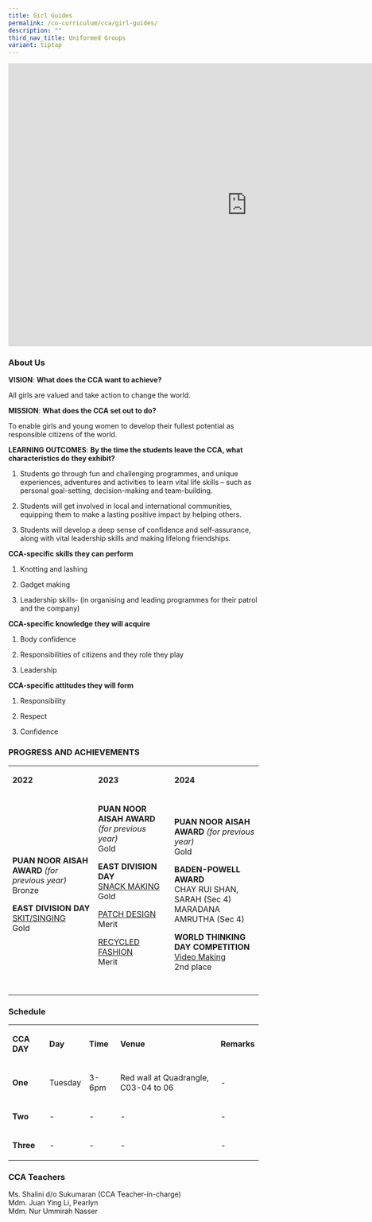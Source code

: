 ```yaml
---
title: Girl Guides
permalink: /co-curriculum/cca/girl-guides/
description: ""
third_nav_title: Uniformed Groups
variant: tiptap
---
```

<div class="iframe-wrapper">
<iframe height="569" width="960" allowfullscreen="true" frameborder="0" src="https://docs.google.com/presentation/d/1Dh8n-5VUXEfCP1heV3tXXsAMHFEk0k0Fl595sbD3Ako/embed?start=true&amp;loop=true&amp;delayms=3000"></iframe>
</div>
<h3>About Us</h3>
<p><strong>VISION</strong>: <strong>What does the CCA want to achieve?&nbsp;</strong>
</p>
<p>All girls are valued and take action to change the world.</p>
<p><strong>MISSION</strong>: <strong>What does the CCA set out to do?</strong>
</p>
<p>To enable girls and young women to develop their fullest potential as
responsible citizens of the world.</p>
<p><strong>LEARNING OUTCOMES</strong>: <strong>By the time the students leave the CCA, what characteristics do they exhibit?</strong>
</p>
<ol data-tight="true" class="tight">
<li>
<p>Students go through fun and challenging programmes, and unique experiences,
adventures and activities to learn vital life skills – such as personal
goal-setting, decision-making and team-building.</p>
</li>
<li>
<p>Students will get involved in local and international communities, equipping
them to make a lasting positive impact by helping others.</p>
</li>
<li>
<p>Students will develop a deep sense of confidence and self-assurance, along
with vital leadership skills and making lifelong friendships.</p>
</li>
</ol>
<p><strong>CCA-specific skills they can perform</strong>
</p>
<ol data-tight="true" class="tight">
<li>
<p>Knotting and lashing</p>
</li>
<li>
<p>Gadget making</p>
</li>
<li>
<p>Leadership skills- (in organising and leading programmes for their patrol
and the company)</p>
</li>
</ol>
<p><strong>CCA-specific knowledge they will acquire</strong>
</p>
<ol data-tight="true" class="tight">
<li>
<p>Body confidence</p>
</li>
<li>
<p>Responsibilities of citizens and they role they play</p>
</li>
<li>
<p>Leadership</p>
</li>
</ol>
<p><strong>CCA-specific attitudes they will form</strong>
</p>
<ol data-tight="true" class="tight">
<li>
<p>Responsibility</p>
</li>
<li>
<p>Respect</p>
</li>
<li>
<p>Confidence</p>
</li>
</ol>
<h3>PROGRESS AND ACHIEVEMENTS</h3>
<table style="minWidth: 75px">
<colgroup>
<col>
<col>
<col>
</colgroup>
<tbody>
<tr>
<td rowspan="1" colspan="1">
<p><strong>2022</strong>
</p>
</td>
<td rowspan="1" colspan="1">
<p><strong>2023</strong>
</p>
</td>
<td rowspan="1" colspan="1">
<p><strong>2024</strong>
</p>
</td>
</tr>
<tr>
<td rowspan="1" colspan="1">
<p><strong>PUAN NOOR AISAH AWARD </strong><em>(for previous year)</em><strong><br></strong>Bronze&nbsp;</p>
<p><strong>EAST DIVISION DAY</strong>
<br><u>SKIT/SINGING</u>
<br>Gold</p>
</td>
<td rowspan="1" colspan="1">
<p><strong>PUAN NOOR AISAH AWARD </strong><em>(for previous year)</em><strong><br></strong>Gold</p>
<p><strong>EAST DIVISION DAY</strong>
<br><u>SNACK MAKING</u>
<br>Gold</p>
<p><u>PATCH DESIGN</u>
<br>Merit</p>
<p><u>RECYCLED FASHION</u>
<br>Merit</p>
<p><strong>&nbsp;</strong>
</p>
</td>
<td rowspan="1" colspan="1">
<p><strong>PUAN NOOR AISAH AWARD </strong><em>(for previous year)</em><strong><br></strong>Gold</p>
<p><strong>BADEN-POWELL AWARD</strong>
<br>CHAY RUI SHAN, SARAH (Sec 4)
<br>MARADANA AMRUTHA (Sec 4)</p>
<p><strong>WORLD THINKING DAY COMPETITION <br></strong><u>Video Making</u>
<br>2nd place</p>
</td>
</tr>
</tbody>
</table>
<h3>Schedule</h3>
<table style="minWidth: 125px">
<colgroup>
<col>
<col>
<col>
<col>
<col>
</colgroup>
<tbody>
<tr>
<td rowspan="1" colspan="1">
<p><strong>CCA DAY</strong>
</p>
</td>
<td rowspan="1" colspan="1">
<p><strong>Day</strong>
</p>
</td>
<td rowspan="1" colspan="1">
<p><strong>Time</strong>
</p>
</td>
<td rowspan="1" colspan="1">
<p><strong>Venue</strong>
</p>
</td>
<td rowspan="1" colspan="1">
<p><strong>Remarks</strong>
</p>
</td>
</tr>
<tr>
<td rowspan="1" colspan="1">
<p><strong>One</strong>
</p>
</td>
<td rowspan="1" colspan="1">
<p>Tuesday</p>
</td>
<td rowspan="1" colspan="1">
<p>3-6pm</p>
</td>
<td rowspan="1" colspan="1">
<p>Red wall at Quadrangle, C03-04 to 06</p>
</td>
<td rowspan="1" colspan="1">
<p>-</p>
</td>
</tr>
<tr>
<td rowspan="1" colspan="1">
<p><strong>Two</strong>
</p>
</td>
<td rowspan="1" colspan="1">
<p>-</p>
</td>
<td rowspan="1" colspan="1">
<p>-</p>
</td>
<td rowspan="1" colspan="1">
<p>-</p>
</td>
<td rowspan="1" colspan="1">
<p>-</p>
</td>
</tr>
<tr>
<td rowspan="1" colspan="1">
<p><strong>Three</strong>
</p>
</td>
<td rowspan="1" colspan="1">
<p>-</p>
</td>
<td rowspan="1" colspan="1">
<p>-</p>
</td>
<td rowspan="1" colspan="1">
<p>-</p>
</td>
<td rowspan="1" colspan="1">
<p>-</p>
</td>
</tr>
</tbody>
</table>
<h3>CCA Teachers</h3>
<p>Ms. Shalini d/o Sukumaran (CCA Teacher-in-charge)
<br>Mdm. Juan Ying Li, Pearlyn
<br>Mdm. Nur Ummirah Nasser</p>